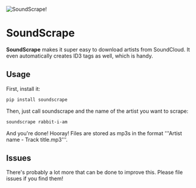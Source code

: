 ![SoundScrape!](http://i.imgur.com/nHAt2ow.png)

SoundScrape
==============

**SoundScrape** makes it super easy to download artists from SoundCloud. It even automatically creates ID3 tags as well, which is handy.

Usage
---------

First, install it:

```bash
pip install soundscrape
```

Then, just call soundscrape and the name of the artist you want to scrape:

```bash
soundscrape rabbit-i-am
```

And you're done! Hooray! Files are stored as mp3s in the format '''Artist name - Track title.mp3'''.

Issues
-------

There's probably a lot more that can be done to improve this. Please file issues if you find them!
